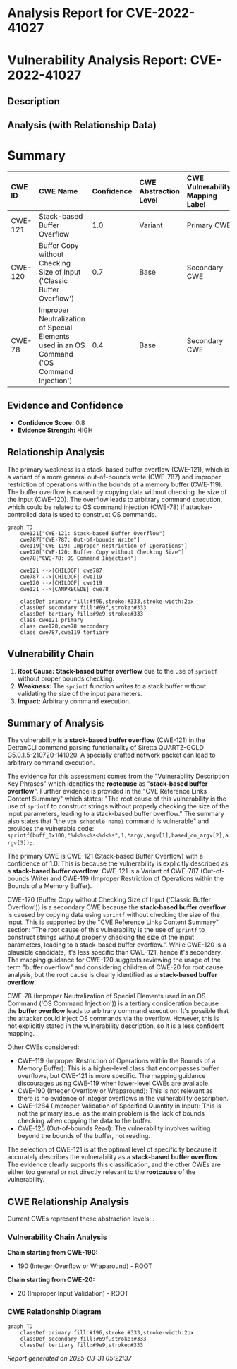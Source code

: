# Analysis Report for CVE-2022-41027

# Vulnerability Analysis Report: CVE-2022-41027

## Description



## Analysis (with Relationship Data)

# Summary
| CWE ID  | CWE Name                                                                     | Confidence | CWE Abstraction Level | CWE Vulnerability Mapping Label | CWE-Vulnerability Mapping Notes |
| :-------- | :--------------------------------------------------------------------------- | :--------- | :---------------------- | :------------------------------ | :------------------------------ |
| CWE-121   | Stack-based Buffer Overflow                                                | 1.0        | Variant                 | Primary CWE                    | Allowed                         |
| CWE-120   | Buffer Copy without Checking Size of Input ('Classic Buffer Overflow')      | 0.7        | Base                    | Secondary CWE                    | Allowed-with-Review             |
| CWE-78 | Improper Neutralization of Special Elements used in an OS Command ('OS Command Injection') | 0.4        | Base                    | Secondary CWE                    | Allowed             |

## Evidence and Confidence

*   **Confidence Score:** 0.8
*   **Evidence Strength:** HIGH

## Relationship Analysis
The primary weakness is a stack-based buffer overflow (CWE-121), which is a variant of a more general out-of-bounds write (CWE-787) and improper restriction of operations within the bounds of a memory buffer (CWE-119). The buffer overflow is caused by copying data without checking the size of the input (CWE-120). The overflow leads to arbitrary command execution, which could be related to OS command injection (CWE-78) if attacker-controlled data is used to construct OS commands.

```mermaid
graph TD
    cwe121["CWE-121: Stack-based Buffer Overflow"]
    cwe787["CWE-787: Out-of-bounds Write"]
    cwe119["CWE-119: Improper Restriction of Operations"]
    cwe120["CWE-120: Buffer Copy without Checking Size"]
    cwe78["CWE-78: OS Command Injection"]

    cwe121 -->|CHILDOF| cwe787
    cwe787 -->|CHILDOF| cwe119
    cwe120 -->|CHILDOF| cwe119
    cwe121 -->|CANPRECEDE| cwe78

    classDef primary fill:#f96,stroke:#333,stroke-width:2px
    classDef secondary fill:#69f,stroke:#333
    classDef tertiary fill:#9e9,stroke:#333
    class cwe121 primary
    class cwe120,cwe78 secondary
    class cwe787,cwe119 tertiary
```

## Vulnerability Chain
1.  **Root Cause:** **Stack-based buffer overflow** due to the use of `sprintf` without proper bounds checking.
2.  **Weakness:** The `sprintf` function writes to a stack buffer without validating the size of the input parameters.
3.  **Impact:** Arbitrary command execution.

## Summary of Analysis
The vulnerability is a **stack-based buffer overflow** (CWE-121) in the DetranCLI command parsing functionality of Siretta QUARTZ-GOLD G5.0.1.5-210720-141020. A specially crafted network packet can lead to arbitrary command execution.

The evidence for this assessment comes from the "Vulnerability Description Key Phrases" which identifies the **rootcause** as "**stack-based buffer overflow**". Further evidence is provided in the "CVE Reference Links Content Summary" which states: "The root cause of this vulnerability is the use of `sprintf` to construct strings without properly checking the size of the input parameters, leading to a stack-based buffer overflow." The summary also states that "the `vpn schedule name1` command is vulnerable" and provides the vulnerable code: `sprintf(buff_0x100,"%d<%s<%s<%d<%s",1,*argv,argv[1],based_on_argv[2],argv[3]);`.

The primary CWE is CWE-121 (Stack-based Buffer Overflow) with a confidence of 1.0. This is because the vulnerability is explicitly described as a **stack-based buffer overflow**. CWE-121 is a Variant of CWE-787 (Out-of-bounds Write) and CWE-119 (Improper Restriction of Operations within the Bounds of a Memory Buffer).

CWE-120 (Buffer Copy without Checking Size of Input ('Classic Buffer Overflow')) is a secondary CWE because the **stack-based buffer overflow** is caused by copying data using `sprintf` without checking the size of the input. This is supported by the "CVE Reference Links Content Summary" section: "The root cause of this vulnerability is the use of `sprintf` to construct strings without properly checking the size of the input parameters, leading to a stack-based buffer overflow.". While CWE-120 is a plausible candidate, it's less specific than CWE-121, hence it's secondary. The mapping guidance for CWE-120 suggests reviewing the usage of the term "buffer overflow" and considering children of CWE-20 for root cause analysis, but the root cause is clearly identified as a **stack-based buffer overflow**.

CWE-78 (Improper Neutralization of Special Elements used in an OS Command ('OS Command Injection')) is a tertiary consideration because the **buffer overflow** leads to arbitrary command execution. It's possible that the attacker could inject OS commands via the overflow. However, this is not explicitly stated in the vulnerability description, so it is a less confident mapping.

Other CWEs considered:

*   CWE-119 (Improper Restriction of Operations within the Bounds of a Memory Buffer): This is a higher-level class that encompasses buffer overflows, but CWE-121 is more specific. The mapping guidance discourages using CWE-119 when lower-level CWEs are available.
*   CWE-190 (Integer Overflow or Wraparound): This is not relevant as there is no evidence of integer overflows in the vulnerability description.
*   CWE-1284 (Improper Validation of Specified Quantity in Input): This is not the primary issue, as the main problem is the lack of bounds checking when copying the data to the buffer.
*   CWE-125 (Out-of-bounds Read): The vulnerability involves writing beyond the bounds of the buffer, not reading.

The selection of CWE-121 is at the optimal level of specificity because it accurately describes the vulnerability as a **stack-based buffer overflow**. The evidence clearly supports this classification, and the other CWEs are either too general or not directly relevant to the **rootcause** of the vulnerability.


## CWE Relationship Analysis

Current CWEs represent these abstraction levels: .


### Vulnerability Chain Analysis

**Chain starting from CWE-190:**
- 190 (Integer Overflow or Wraparound) - ROOT


**Chain starting from CWE-20:**
- 20 (Improper Input Validation) - ROOT



### CWE Relationship Diagram

```mermaid
graph TD
    classDef primary fill:#f96,stroke:#333,stroke-width:2px
    classDef secondary fill:#69f,stroke:#333
    classDef tertiary fill:#9e9,stroke:#333
```



*Report generated on 2025-03-31 05:22:37*
